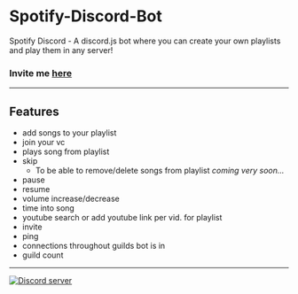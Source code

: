 

# Spotify-Discord-Bot
Spotify Discord - A discord.js bot where you can create your own playlists and play them in any server!
### Invite me [here](https://discordapp.com/oauth2/authorize?client_id=224495611741863936&scope=bot&permissions=37088320)


---
<!--"Discord", "Discord App", and any associated logos are registered trademarks of Hammer & Chisel, inc. -->


## Features
- add songs to your playlist
- join your vc
- plays song from playlist
- skip
   * To be able to remove/delete songs from playlist *coming very soon...*
- pause
- resume
- volume increase/decrease
- time into song
- youtube search or add youtube link per vid. for playlist
- invite
- ping
- connections throughout guilds bot is in
- guild count


---


 <a href="https://discord.gg/TCkRRTb"><img src="https://discordapp.com/api/guilds/271071483349041154/widget.png?style=banner2" alt="Discord server"></a>
 
 <!--"Discord", "Discord App", and any associated logos are registered trademarks of Hammer & Chisel, inc. -->

